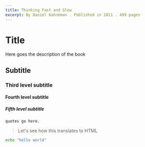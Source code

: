 ```yaml
---
title: Thinking Fast and Slow
excerpt: By Daniel Kahneman . Published in 2011 . 499 pages
---
```


# Title

Here goes the description of the book 

## Subtitle

### Third level subtitle

#### Fourth level subtitle

##### Fifth level subtitle

`quotes go here.`

> Let's see how this translates to HTML

```bash
echo "hello world"
```

